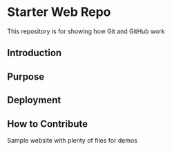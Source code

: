 # Starter Web Repo

This repository is for showing how Git and GitHub work

## Introduction

## Purpose

## Deployment

## How to Contribute
Sample website with plenty of files for demos